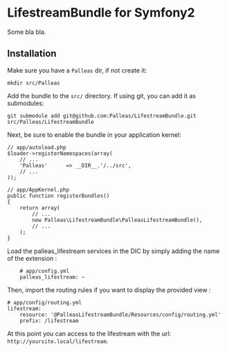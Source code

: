 LifestreamBundle for Symfony2
=============

Some bla bla.

Installation
-------

Make sure you have a `Palleas` dir, if not create it:

    mkdir src/Palleas

Add the bundle to the `src/` directory. If using
git, you can add it as submodules:

    git submodule add git@github.com:Palleas/LifestreamBundle.git src/Palleas/LifestreamBundle

Next, be sure to enable the bundle in your application kernel:

    // app/autoload.php
    $loader->registerNamespaces(array(
        // ...
        'Palleas'      => __DIR__.'/../src',
        // ...
    ));

    // app/AppKernel.php
    public function registerBundles()
    {
        return array(
            // ...
            new Palleas\LifestreamBundle\PalleasLifestreamBundle(),
            // ...
        );
    }

Load the palleas_lifestream services in the DIC by simply adding the name of the extension :

        # app/config.yml
        palleas_lifestream: ~

Then, import the routing rules if you want to display the provided view :

    # app/config/routing.yml
    lifestream:
        resource: '@PalleasLifestreamBundle/Resources/config/routing.yml'
        prefix: /lifestream

At this point you can access to the lifestream with the url: `http://yoursite.local/lifestream`.